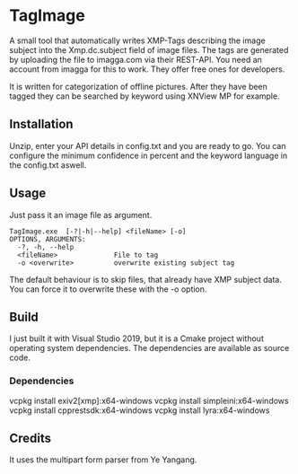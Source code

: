 # TagImage

A small tool that automatically writes XMP-Tags describing the image subject into the Xmp.dc.subject field of image files. The tags are generated by uploading the file to imagga.com via their REST-API.
You need an account from imagga for this to work. They offer free ones for developers.

It is written for categorization of offline pictures. After they have been tagged they can be searched by keyword using XNView MP for example.

## Installation

Unzip, enter your API details in config.txt and you are ready to go. You can configure the minimum confidence in percent and the keyword language in the config.txt aswell.

## Usage

Just pass it an image file as argument.

```
TagImage.exe  [-?|-h|--help] <fileName> [-o]
OPTIONS, ARGUMENTS:
  -?, -h, --help
  <fileName>              File to tag
  -o <overwrite>          overwrite existing subject tag
```

The default behaviour is to skip files, that already have XMP subject data. You can force it to overwrite these with the -o option.

## Build

I just built it with Visual Studio 2019, but it is a Cmake project without operating system dependencies. The dependencies are available as source code.

### Dependencies

vcpkg install exiv2[xmp]:x64-windows
vcpkg install simpleini:x64-windows
vcpkg install cpprestsdk:x64-windows
vcpkg install lyra:x64-windows

## Credits

It uses the multipart form parser from Ye Yangang.

